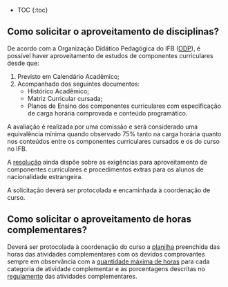 * TOC
{:toc}


## Como solicitar o aproveitamento de disciplinas?

De acordo com a Organização Didático Pedagógica do IFB ([ODP]({{site.url}}/assets/abi/odp.pdf)), é possível haver aproveitamento de estudos de componentes curriculares desde que:

1. Previsto em Calendário Acadêmico;
2. Acompanhado dos seguintes documentos:
   - Histórico Acadêmico;    
   - Matriz Curricular cursada;
   - Planos de Ensino dos componentes curriculares com especificação de carga horária comprovada e conteúdo programático.

A avaliação é realizada por uma comissão e será considerado uma equivalência mínima quando observado 75% tanto na carga horária quanto nos conteúdos entre os componentes curriculares cursados e os do curso no IFB.

A [resolução]({{site.url}}/assets/abi/odp.pdf) ainda dispõe sobre as exigências para aproveitamento de componentes curriculares e procedimentos extras para os alunos de nacionalidade estrangeira.

A solicitação deverá ser protocolada e encaminhada à coordenação de curso.


## Como solicitar o aproveitamento de horas complementares?

Deverá ser protocolada à coordenação do curso a [planilha]({{site.url}}/assets/abi/modelo-formulario-atividades-complementares.xls) preenchida das horas das atividades complementares com os devidos comprovantes sempre em observância com a [quantidade máxima de horas]({{site.url}}/assets/abi/planilha-horas-atividades-complementares.pdf) para cada categoria de  atividade complementar e as porcentagens descritas no [regulamento]({{site.url}}/assets/abi/regulamento-atividades-complementares.pdf) das atividades complementares.

